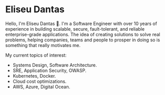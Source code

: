 # Eliseu Dantas

Hello, I'm Eliseu Dantas 🙂. I'm a Software Engineer with over 10 years of experience in building scalable, secure, fault-tolerant, and reliable enterprise-grade applications. The idea of ​​creating solutions to solve real problems, helping companies, teams and people to prosper in doing so is something that really motivates me.

My current topics of interest:

- Systems Design, Software Architecture.
- SRE, Application Security, OWASP.
- Kubernetes, Docker.
- Cloud cost optimizations.
- AWS, Azure, Digital Ocean.

<!--
**edanx/edanx** is a ✨ _special_ ✨ repository because its `README.md` (this file) appears on your GitHub profile.

Here are some ideas to get you started:

- 🔭 I’m currently working on ...
- 🌱 I’m currently learning ...
- 👯 I’m looking to collaborate on ...
- 🤔 I’m looking for help with ...
- 💬 Ask me about ...
- 📫 How to reach me: ...
- 😄 Pronouns: ...
- ⚡ Fun fact: ...
-->
